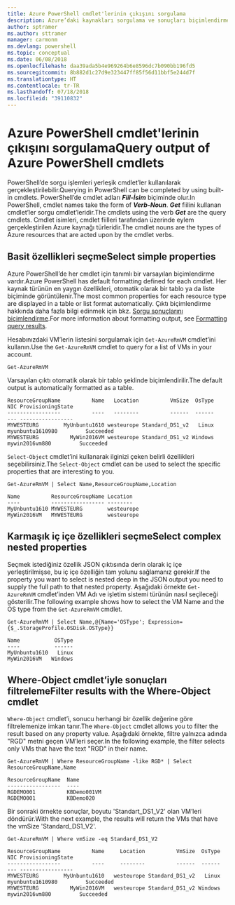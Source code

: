 ```yaml
---
title: Azure PowerShell cmdlet'lerinin çıkışını sorgulama
description: Azure’daki kaynakları sorgulama ve sonuçları biçimlendirme.
author: sptramer
ms.author: sttramer
manager: carmonm
ms.devlang: powershell
ms.topic: conceptual
ms.date: 06/08/2018
ms.openlocfilehash: daa39ada5b4e969264b6e8596dc7b090bb196fd5
ms.sourcegitcommit: 8b882d1c27d9e323447ff85f56d11bbf5e244d7f
ms.translationtype: HT
ms.contentlocale: tr-TR
ms.lasthandoff: 07/18/2018
ms.locfileid: "39110832"
---
```

# <a name="query-output-of-azure-powershell-cmdlets"></a><span data-ttu-id="c50f8-103">Azure PowerShell cmdlet'lerinin çıkışını sorgulama</span><span class="sxs-lookup"><span data-stu-id="c50f8-103">Query output of Azure PowerShell cmdlets</span></span>

<span data-ttu-id="c50f8-104">PowerShell’de sorgu işlemleri yerleşik cmdlet’ler kullanılarak gerçekleştirilebilir.</span><span class="sxs-lookup"><span data-stu-id="c50f8-104">Querying in PowerShell can be completed by using built-in cmdlets.</span></span> <span data-ttu-id="c50f8-105">PowerShell’de cmdlet adları **_Fiil-İsim_** biçiminde olur.</span><span class="sxs-lookup"><span data-stu-id="c50f8-105">In PowerShell, cmdlet names take the form of **_Verb-Noun_**.</span></span> <span data-ttu-id="c50f8-106">**_Get_** fiilini kullanan cmdlet’ler sorgu cmdlet’leridir.</span><span class="sxs-lookup"><span data-stu-id="c50f8-106">The cmdlets using the verb **_Get_** are the query cmdlets.</span></span> <span data-ttu-id="c50f8-107">Cmdlet isimleri, cmdlet fiilleri tarafından üzerinde eylem gerçekleştirilen Azure kaynağı türleridir.</span><span class="sxs-lookup"><span data-stu-id="c50f8-107">The cmdlet nouns are the types of Azure resources that are acted upon by the cmdlet verbs.</span></span>

## <a name="select-simple-properties"></a><span data-ttu-id="c50f8-108">Basit özellikleri seçme</span><span class="sxs-lookup"><span data-stu-id="c50f8-108">Select simple properties</span></span>

<span data-ttu-id="c50f8-109">Azure PowerShell’de her cmdlet için tanımlı bir varsayılan biçimlendirme vardır.</span><span class="sxs-lookup"><span data-stu-id="c50f8-109">Azure PowerShell has default formatting defined for each cmdlet.</span></span> <span data-ttu-id="c50f8-110">Her kaynak türünün en yaygın özellikleri, otomatik olarak bir tablo ya da liste biçiminde görüntülenir.</span><span class="sxs-lookup"><span data-stu-id="c50f8-110">The most common properties for each resource type are displayed in a table or list format automatically.</span></span> <span data-ttu-id="c50f8-111">Çıktı biçimlendirme hakkında daha fazla bilgi edinmek için bkz. [Sorgu sonuçlarını biçimlendirme](formatting-output.md).</span><span class="sxs-lookup"><span data-stu-id="c50f8-111">For more information about formatting output, see [Formatting query results](formatting-output.md).</span></span>

<span data-ttu-id="c50f8-112">Hesabınızdaki VM’lerin listesini sorgulamak için `Get-AzureRmVM` cmdlet’ini kullanın.</span><span class="sxs-lookup"><span data-stu-id="c50f8-112">Use the `Get-AzureRmVM` cmdlet to query for a list of VMs in your account.</span></span>

```azurepowershell-interactive
Get-AzureRmVM
```

<span data-ttu-id="c50f8-113">Varsayılan çıktı otomatik olarak bir tablo şeklinde biçimlendirilir.</span><span class="sxs-lookup"><span data-stu-id="c50f8-113">The default output is automatically formatted as a table.</span></span>

```output
ResourceGroupName          Name   Location          VmSize  OsType              NIC ProvisioningState
-----------------          ----   --------          ------  ------              --- -----------------
MYWESTEURG        MyUnbuntu1610 westeurope Standard_DS1_v2   Linux myunbuntu1610980         Succeeded
MYWESTEURG          MyWin2016VM westeurope Standard_DS1_v2 Windows   mywin2016vm880         Succeeded
```

<span data-ttu-id="c50f8-114">`Select-Object` cmdlet’ini kullanarak ilginizi çeken belirli özellikleri seçebilirsiniz.</span><span class="sxs-lookup"><span data-stu-id="c50f8-114">The `Select-Object` cmdlet can be used to select the specific properties that are interesting to you.</span></span>

```azurepowershell-interactive
Get-AzureRmVM | Select Name,ResourceGroupName,Location
```

```output
Name          ResourceGroupName Location
----          ----------------- --------
MyUnbuntu1610 MYWESTEURG        westeurope
MyWin2016VM   MYWESTEURG        westeurope
```

## <a name="select-complex-nested-properties"></a><span data-ttu-id="c50f8-115">Karmaşık iç içe özellikleri seçme</span><span class="sxs-lookup"><span data-stu-id="c50f8-115">Select complex nested properties</span></span>

<span data-ttu-id="c50f8-116">Seçmek istediğiniz özellik JSON çıktısında derin olarak iç içe yerleştirilmişse, bu iç içe özelliğin tam yolunu sağlamanız gerekir.</span><span class="sxs-lookup"><span data-stu-id="c50f8-116">If the property you want to select is nested deep in the JSON output you need to supply the full path to that nested property.</span></span> <span data-ttu-id="c50f8-117">Aşağıdaki örnekte `Get-AzureRmVM` cmdlet’inden VM Adı ve işletim sistemi türünün nasıl seçileceği gösterilir.</span><span class="sxs-lookup"><span data-stu-id="c50f8-117">The following example shows how to select the VM Name and the OS type from the `Get-AzureRmVM` cmdlet.</span></span>

```azurepowershell-interactive
Get-AzureRmVM | Select Name,@{Name='OSType'; Expression={$_.StorageProfile.OSDisk.OSType}}
```

```output
Name           OSType
----           ------
MyUnbuntu1610   Linux
MyWin2016VM   Windows
```

## <a name="filter-results-with-the-where-object-cmdlet"></a><span data-ttu-id="c50f8-118">Where-Object cmdlet’iyle sonuçları filtreleme</span><span class="sxs-lookup"><span data-stu-id="c50f8-118">Filter results with the Where-Object cmdlet</span></span>

<span data-ttu-id="c50f8-119">`Where-Object` cmdlet’i, sonucu herhangi bir özellik değerine göre filtrelemenize imkan tanır.</span><span class="sxs-lookup"><span data-stu-id="c50f8-119">The `Where-Object` cmdlet allows you to filter the result based on any property value.</span></span> <span data-ttu-id="c50f8-120">Aşağıdaki örnekte, filtre yalnızca adında "RGD" metni geçen VM’leri seçer.</span><span class="sxs-lookup"><span data-stu-id="c50f8-120">In the following example, the filter selects only VMs that have the text "RGD" in their name.</span></span>

```azurepowershell-interactive
Get-AzureRmVM | Where ResourceGroupName -like RGD* | Select ResourceGroupName,Name
```

```output
ResourceGroupName  Name
-----------------  ----
RGDEMO001          KBDemo001VM
RGDEMO001          KBDemo020
```

<span data-ttu-id="c50f8-121">Bir sonraki örnekte sonuçlar, boyutu 'Standart_DS1_V2' olan VM’leri döndürür.</span><span class="sxs-lookup"><span data-stu-id="c50f8-121">With the next example, the results will return the VMs that have the vmSize 'Standard_DS1_V2'.</span></span>

```azurepowershell-interactive
Get-AzureRmVM | Where vmSize -eq Standard_DS1_V2
```

```output
ResourceGroupName          Name     Location          VmSize  OsType              NIC ProvisioningState
-----------------          ----     --------          ------  ------              --- -----------------
MYWESTEURG        MyUnbuntu1610   westeurope Standard_DS1_v2   Linux myunbuntu1610980         Succeeded
MYWESTEURG          MyWin2016VM   westeurope Standard_DS1_v2 Windows   mywin2016vm880         Succeeded
```